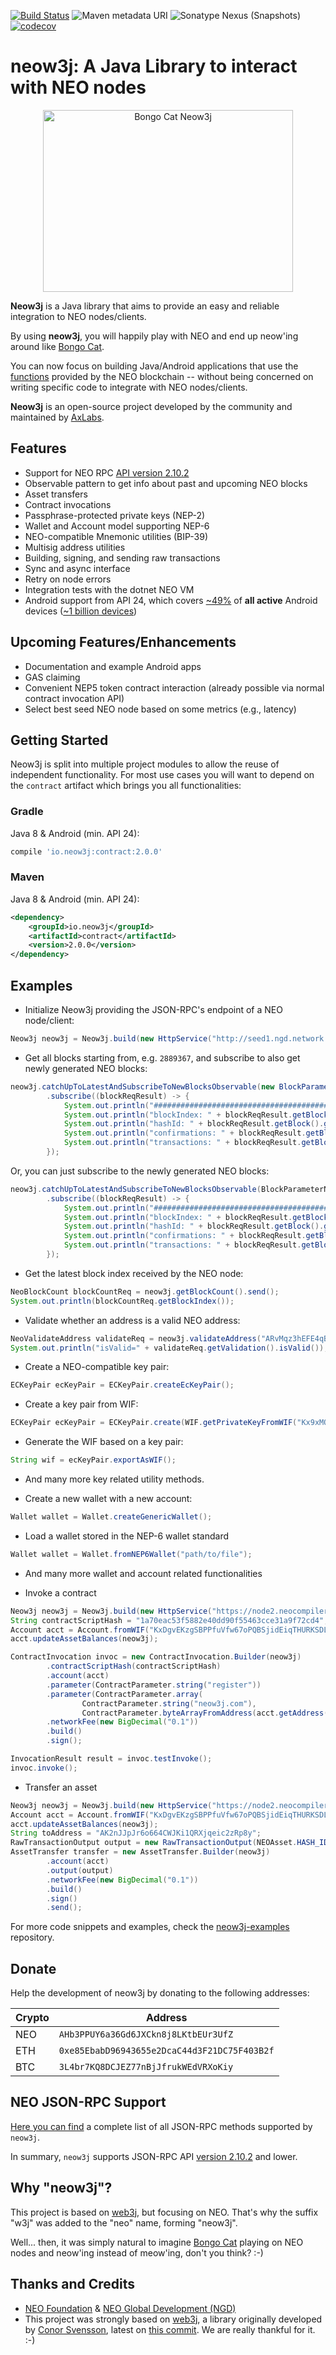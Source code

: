 [![Build Status](https://travis-ci.org/neow3j/neow3j.svg?branch=master)](https://travis-ci.org/neow3j/neow3j)
![Maven metadata URI](https://img.shields.io/maven-metadata/v/http/central.maven.org/maven2/io/neow3j/core/maven-metadata.xml.svg)
![Sonatype Nexus (Snapshots)](https://img.shields.io/nexus/s/http/oss.sonatype.org/io.neow3j/core.svg)
[![codecov](https://codecov.io/gh/neow3j/neow3j/branch/master/graph/badge.svg)](https://codecov.io/gh/neow3j/neow3j)

# neow3j: A Java Library to interact with NEO nodes

<p align="center">
<img src="./images/bongo-cat-neow3j.png" alt="Bongo Cat Neow3j" width="400" height="291" />
</p>

**Neow3j** is a Java library that aims to provide an easy and reliable integration to NEO nodes/clients.

By using **neow3j**, you will happily play with NEO and end up neow'ing around like [Bongo Cat](https://knowyourmeme.com/memes/bongo-cat).

You can now focus on building Java/Android applications that use the [functions](#NEO-API-Support) provided by the NEO blockchain -- without being concerned on writing specific code to integrate with NEO nodes/clients.

**Neow3j** is an open-source project developed by the community and maintained by [AxLabs](https://axlabs.com).

## Features

* Support for NEO RPC [API version 2.10.2](https://docs.neo.org/docs/en-us/reference/rpc/latest-version/api.html)
* Observable pattern to get info about past and upcoming NEO blocks
* Asset transfers
* Contract invocations
* Passphrase-protected private keys (NEP-2)
* Wallet and Account model supporting NEP-6
* NEO-compatible Mnemonic utilities (BIP-39)
* Multisig address utilities
* Building, signing, and sending raw transactions
* Sync and async interface
* Retry on node errors
* Integration tests with the dotnet NEO VM
* Android support from API 24, which covers [~49%](https://developer.android.com/about/dashboards/) of **all active** Android devices ([~1 billion devices](https://www.youtube.com/watch?v=vWLcyFtni6U#t=2m46s))

## Upcoming Features/Enhancements

* Documentation and example Android apps
* GAS claiming
* Convenient NEP5 token contract interaction (already possible via normal contract invocation API)
* Select best seed NEO node based on some metrics (e.g., latency)

## Getting Started

Neow3j is split into multiple project modules to allow the reuse of independent functionality. 
For most use cases you will want to depend on the `contract` artifact which brings you all functionalities:

### Gradle

Java 8 & Android (min. API 24):

```groovy
compile 'io.neow3j:contract:2.0.0'
```

### Maven

Java 8 & Android (min. API 24):

```xml
<dependency>
    <groupId>io.neow3j</groupId>
    <artifactId>contract</artifactId>
    <version>2.0.0</version>
</dependency>
```

## Examples

* Initialize Neow3j providing the JSON-RPC's endpoint of a NEO node/client:

```java
Neow3j neow3j = Neow3j.build(new HttpService("http://seed1.ngd.network:10332"));
```

* Get all blocks starting from, e.g. `2889367`, and subscribe to also get newly generated NEO blocks:

```java
neow3j.catchUpToLatestAndSubscribeToNewBlocksObservable(new BlockParameterIndex(2889367), true)
        .subscribe((blockReqResult) -> {
            System.out.println("#######################################");
            System.out.println("blockIndex: " + blockReqResult.getBlock().getIndex());
            System.out.println("hashId: " + blockReqResult.getBlock().getHash());
            System.out.println("confirmations: " + blockReqResult.getBlock().getConfirmations());
            System.out.println("transactions: " + blockReqResult.getBlock().getTransactions());
        });

```

Or, you can just subscribe to the newly generated NEO blocks:

```java
neow3j.catchUpToLatestAndSubscribeToNewBlocksObservable(BlockParameterName.LATEST, true)
        .subscribe((blockReqResult) -> {
            System.out.println("#######################################");
            System.out.println("blockIndex: " + blockReqResult.getBlock().getIndex());
            System.out.println("hashId: " + blockReqResult.getBlock().getHash());
            System.out.println("confirmations: " + blockReqResult.getBlock().getConfirmations());
            System.out.println("transactions: " + blockReqResult.getBlock().getTransactions());
        });
```

* Get the latest block index received by the NEO node:

```java
NeoBlockCount blockCountReq = neow3j.getBlockCount().send();
System.out.println(blockCountReq.getBlockIndex());
```

* Validate whether an address is a valid NEO address:

```java
NeoValidateAddress validateReq = neow3j.validateAddress("ARvMqz3hEFE4qBkHAaPNxALquNQtBbH12f").send();
System.out.println("isValid=" + validateReq.getValidation().isValid());
```

* Create a NEO-compatible key pair:

```java
ECKeyPair ecKeyPair = ECKeyPair.createEcKeyPair();
```

* Create a key pair from WIF:

```java
ECKeyPair ecKeyPair = ECKeyPair.create(WIF.getPrivateKeyFromWIF("Kx9xMQVipBYAAjSxYEoZVatdVQfhYHbMFWSYPinSgAVd1d4Qgbpf"));
```

* Generate the WIF based on a key pair:

```java
String wif = ecKeyPair.exportAsWIF();
```

* And many more key related utility methods.

* Create a new wallet with a new account:

```java
Wallet wallet = Wallet.createGenericWallet();
```

* Load a wallet stored in the NEP-6 wallet standard

```java
Wallet wallet = Wallet.fromNEP6Wallet("path/to/file");
```

* And many more wallet and account related functionalities 

* Invoke a contract

```java
Neow3j neow3j = Neow3j.build(new HttpService("https://node2.neocompiler.io"));
String contractScriptHash = "1a70eac53f5882e40dd90f55463cce31a9f72cd4";
Account acct = Account.fromWIF("KxDgvEKzgSBPPfuVfw67oPQBSjidEiqTHURKSDL1R7yGaGYAeYnr").build();
acct.updateAssetBalances(neow3j);

ContractInvocation invoc = new ContractInvocation.Builder(neow3j)
        .contractScriptHash(contractScriptHash)
        .account(acct)
        .parameter(ContractParameter.string("register"))
        .parameter(ContractParameter.array(
                ContractParameter.string("neow3j.com"),
                ContractParameter.byteArrayFromAddress(acct.getAddress())))
        .networkFee(new BigDecimal("0.1"))
        .build()
        .sign();

InvocationResult result = invoc.testInvoke();
invoc.invoke();
```

* Transfer an asset

```java
Neow3j neow3j = Neow3j.build(new HttpService("https://node2.neocompiler.io"));
Account acct = Account.fromWIF("KxDgvEKzgSBPPfuVfw67oPQBSjidEiqTHURKSDL1R7yGaGYAeYnr").build();;
acct.updateAssetBalances(neow3j);
String toAddress = "AK2nJJpJr6o664CWJKi1QRXjqeic2zRp8y";
RawTransactionOutput output = new RawTransactionOutput(NEOAsset.HASH_ID, "10", toAddress);
AssetTransfer transfer = new AssetTransfer.Builder(neow3j)
        .account(acct)
        .output(output)
        .networkFee(new BigDecimal("0.1"))
        .build()
        .sign()
        .send();
```


For more code snippets and examples, check the [neow3j-examples](https://github.com/neow3j/neow3j-examples) repository.

## Donate

Help the development of neow3j by donating to the following addresses:

| Crypto   | Address                                      |
|----------|----------------------------------------------|
| NEO      | `AHb3PPUY6a36Gd6JXCkn8j8LKtbEUr3UfZ`         |
| ETH      | `0xe85EbabD96943655e2DcaC44d3F21DC75F403B2f` |
| BTC      | `3L4br7KQ8DCJEZ77nBjJfrukWEdVRXoKiy`         |

## NEO JSON-RPC Support

[Here you can find](https://github.com/neow3j/neow3j-docs/blob/master/docs/json-rpc-supported-methods.md) a complete list of all JSON-RPC methods supported by `neow3j`.

In summary, `neow3j` supports JSON-RPC API [version 2.10.2](https://docs.neo.org/docs/en-us/reference/rpc/latest-version/api.html) and lower.

## Why "neow3j"?

This project is based on [web3j](https://web3j.io), but focusing on NEO. That's why the suffix "w3j" was added to the "neo" name, forming "neow3j".

Well... then, it was simply natural to imagine [Bongo Cat](https://knowyourmeme.com/memes/bongo-cat) playing on NEO nodes and neow'ing instead of meow'ing, don't you think? :-)

## Thanks and Credits

* [NEO Foundation](https://neo.org/team) & [NEO Global Development (NGD)](https://neo.org/team)
* This project was strongly based on [web3j](https://web3j.io),
a library originally developed by [Conor Svensson](http://conorsvensson.com), latest on [this commit](https://github.com/web3j/web3j/commit/2a259ece9736c0338fbb66b1be4c04aba0855254).
We are really thankful for it. :-)


